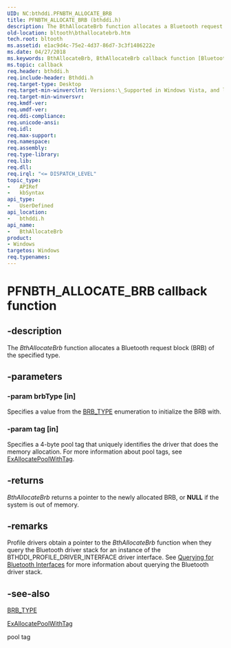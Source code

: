 ```yaml
---
UID: NC:bthddi.PFNBTH_ALLOCATE_BRB
title: PFNBTH_ALLOCATE_BRB (bthddi.h)
description: The BthAllocateBrb function allocates a Bluetooth request block (BRB) of the specified type.
old-location: bltooth\bthallocatebrb.htm
tech.root: bltooth
ms.assetid: e1ac9d4c-75e2-4d37-86d7-3c3f1486222e
ms.date: 04/27/2018
ms.keywords: BthAllocateBrb, BthAllocateBrb callback function [Bluetooth Devices], PFNBTH_ALLOCATE_BRB, PFNBTH_ALLOCATE_BRB callback, bltooth.bthallocatebrb, bth_funcs_db0aa96f-62de-40f5-bcce-2aa7e930af3d.xml, bthddi/BthAllocateBrb
ms.topic: callback
req.header: bthddi.h
req.include-header: Bthddi.h
req.target-type: Desktop
req.target-min-winverclnt: Versions:\_Supported in Windows Vista, and later.
req.target-min-winversvr: 
req.kmdf-ver: 
req.umdf-ver: 
req.ddi-compliance: 
req.unicode-ansi: 
req.idl: 
req.max-support: 
req.namespace: 
req.assembly: 
req.type-library: 
req.lib: 
req.dll: 
req.irql: "<= DISPATCH_LEVEL"
topic_type:
-	APIRef
-	kbSyntax
api_type:
-	UserDefined
api_location:
-	bthddi.h
api_name:
-	BthAllocateBrb
product:
- Windows
targetos: Windows
req.typenames: 
---
```


# PFNBTH_ALLOCATE_BRB callback function


## -description


The 
  <i>BthAllocateBrb</i> function allocates a Bluetooth request block (BRB) of the specified type.


## -parameters




### -param brbType [in]

Specifies a value from the 
     <a href="https://msdn.microsoft.com/library/windows/hardware/ff536631">BRB_TYPE</a> enumeration to initialize the BRB
     with.


### -param tag [in]

Specifies a 4-byte 
     pool tag that uniquely identifies the driver that does the memory
     allocation. For more information about pool tags, see 
     <a href="https://msdn.microsoft.com/library/windows/hardware/ff544520">ExAllocatePoolWithTag</a>.


## -returns



<i>BthAllocateBrb</i> returns a pointer to the newly allocated BRB, or <b>NULL</b> if the system is out of
     memory.




## -remarks



Profile drivers obtain a pointer to the 
    <i>BthAllocateBrb</i> function when they query the Bluetooth driver stack for an instance of the
    BTHDDI_PROFILE_DRIVER_INTERFACE driver interface. See 
    <a href="https://msdn.microsoft.com/56db29cd-26ab-4262-9b9f-40d46372ffe9">Querying for Bluetooth
    Interfaces</a> for more information about querying the Bluetooth driver stack.




## -see-also




<a href="https://msdn.microsoft.com/library/windows/hardware/ff536631">BRB_TYPE</a>



<a href="https://msdn.microsoft.com/library/windows/hardware/ff544520">ExAllocatePoolWithTag</a>



pool tag
 

 

